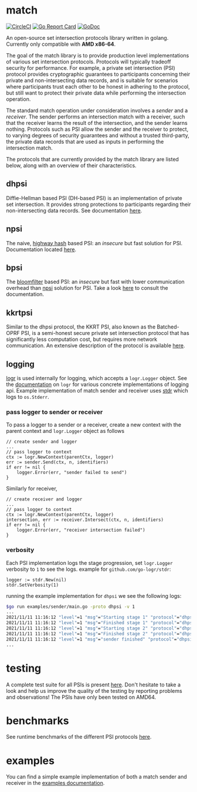 # match
[![CircleCI](https://circleci.com/gh/Optable/match/tree/main.svg?style=svg)](https://circleci.com/gh/Optable/match/tree/main)
[![Go Report Card](https://goreportcard.com/badge/github.com/optable/match)](https://goreportcard.com/report/github.com/optable/match)
[![GoDoc](https://godoc.org/github.com/optable/match?status.svg)](https://godoc.org/github.com/optable/match)

An open-source set intersection protocols library written in golang. Currently only compatible with **AMD x86-64**.

The goal of the match library is to provide production level implementations of various set intersection protocols. Protocols will typically tradeoff security for performance. For example, a private set intersection (PSI) protocol provides cryptographic guarantees to participants concerning their private and non-intersecting data records, and is suitable for scenarios where participants trust each other to be honest in adhering to the protocol, but still want to protect their private data while performing the intersection operation.

The standard match operation under consideration involves a *sender* and a *receiver*. The sender performs an intersection match with a receiver, such that the receiver learns the result of the intersection, and the sender learns nothing. Protocols such as PSI allow the sender and the receiver to protect, to varying degrees of security guarantees and without a trusted third-party, the private data records that are used as inputs in performing the intersection match.

The protocols that are currently provided by the match library are listed below, along with an overview of their characteristics.

## dhpsi

Diffie-Hellman based PSI (DH-based PSI) is an implementation of private set intersection. It provides strong protections to participants regarding their non-intersecting data records. See documentation [here](pkg/dhpsi/README.md).

## npsi

The naive, [highway hash](https://github.com/google/highwayhash) based PSI: an *insecure* but fast solution for PSI. Documentation located [here](pkg/npsi/README.md).

## bpsi

The [bloomfilter](https://en.wikipedia.org/wiki/Bloom_filter) based PSI: an *insecure* but fast with lower communication overhead than [npsi](pkg/npsi/README.md) solution for PSI. Take a look [here](pkg/bpsi/README.md) to consult the documentation.

## kkrtpsi

Similar to the dhpsi protocol, the KKRT PSI, also known as the Batched-OPRF PSI, is a semi-honest secure private set intersection protocol that has significantly less computation cost, but requires more network communication. An extensive description of the protocol is available [here](pkg/kkrtpsi/README.md).

## logging

[logr](https://github.com/go-logr/logr) is used internally for logging, which accepts a `logr.Logger` object. See the [documentation](https://github.com/go-logr/logr#implementations-non-exhaustive) on `logr` for various concrete implementations of logging api. Example implementation of match sender and receiver uses [stdr](https://github.com/go-logr/stdr) which logs to `os.Stderr`.

### pass logger to sender or receiver
To pass a logger to a sender or a receiver, create a new context with the parent context and `logr.Logger` object as follows
```golang
// create sender and logger
...
// pass logger to context
ctx := logr.NewContext(parentCtx, logger)
err := sender.Send(ctx, n, identifiers)
if err != nil {
    logger.Error(err, "sender failed to send")
}
```
Similarly for receiver,
```golang
// create receiver and logger
...
// pass logger to context
ctx := logr.NewContext(parentCtx, logger)
intersection, err := receiver.Intersect(ctx, n, identifiers)
if err != nil {
    logger.Error(err, "receiver intersection failed")
}
```

### verbosity
Each PSI implementation logs the stage progression, set `logr.Logger` verbosity to `1` to see the logs.
example for `github.com/go-logr/stdr`:
```golang
logger := stdr.New(nil)
stdr.SetVerbosity(1)
```
running the example implementation for `dhpsi` we see the following logs:
```bash
$go run examples/sender/main.go -proto dhpsi -v 1
...
2021/11/11 11:16:12 "level"=1 "msg"="Starting stage 1" "protocol"="dhpsi"
2021/11/11 11:16:12 "level"=1 "msg"="Finished stage 1" "protocol"="dhpsi"
2021/11/11 11:16:12 "level"=1 "msg"="Starting stage 2" "protocol"="dhpsi"
2021/11/11 11:16:12 "level"=1 "msg"="Finished stage 2" "protocol"="dhpsi"
2021/11/11 11:16:12 "level"=1 "msg"="sender finished" "protocol"="dhpsi"
...
```

# testing

A complete test suite for all PSIs is present [here](test/psi). Don't hesitate to take a look and help us improve the quality of the testing by reporting problems and observations! The PSIs have only been tested on AMD64.

# benchmarks

See runtime benchmarks of the different PSI protocols [here](benchmark/README.md).

# examples

You can find a simple example implementation of both a match sender and receiver in the [examples documentation](examples/README.md).
